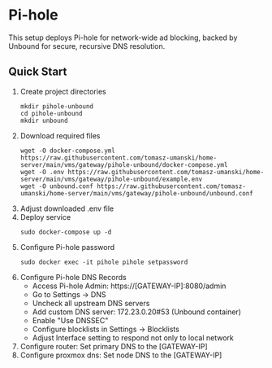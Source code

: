 # Pi-hole

This setup deploys Pi-hole for network-wide ad blocking, backed by Unbound for secure, recursive DNS resolution.

## Quick Start
1. Create project directories
    ```
    mkdir pihole-unbound
    cd pihole-unbound
    mkdir unbound
    ```
2. Download required files
    ```
    wget -O docker-compose.yml https://raw.githubusercontent.com/tomasz-umanski/home-server/main/vms/gateway/pihole-unbound/docker-compose.yml
    wget -O .env https://raw.githubusercontent.com/tomasz-umanski/home-server/main/vms/gateway/pihole-unbound/example.env
    wget -O unbound.conf https://raw.githubusercontent.com/tomasz-umanski/home-server/main/vms/gateway/pihole-unbound/unbound.conf
    ```
3. Adjust downloaded .env file
4. Deploy service
    ```
    sudo docker-compose up -d
    ```
5. Configure Pi-hole password
   ```
   sudo docker exec -it pihole pihole setpassword
   ```
6. Configure Pi-hole DNS Records
   - Access Pi-hole Admin: https://[GATEWAY-IP]:8080/admin 
   - Go to Settings → DNS
   - Uncheck all upstream DNS servers
   - Add custom DNS server: 172.23.0.20#53 (Unbound container)
   - Enable "Use DNSSEC"
   - Configure blocklists in Settings → Blocklists
   - Adjust Interface setting to respond not only to local network
7. Configure router: Set primary DNS to the [GATEWAY-IP]
8. Configure proxmox dns: Set node DNS to the [GATEWAY-IP]
